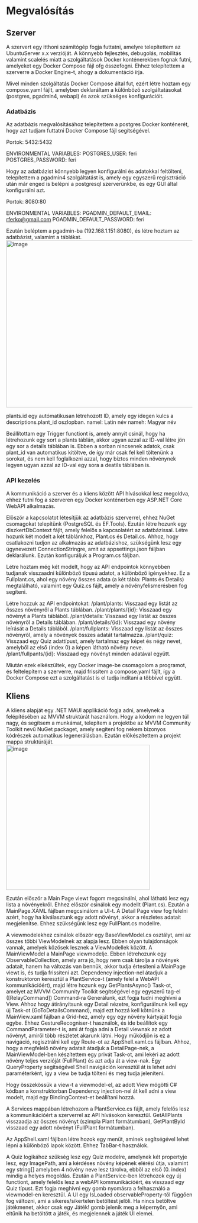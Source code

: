 # Megvalósítás
## Szerver
A szervert egy itthoni számítógép fogja futtatni, amelyre telepítettem az UbuntuServer x.x verzióját.
A könnyebb fejlesztés, debugolás, mobilitás valamint scalelés miatt a szolgáltatások Docker konténerekben fognak futni, amelyeket egy Docker Compose fájl ofg összefogni. Ehhez telepítettem a szerverre a Docker Engine-t, ahogy a dokumentáció írja.

Mivel minden szolgáltatás Docker Compose által fut, ezért létre hoztam egy compose.yaml fájlt, amelyben deklaráltam a különböző szolgáltatásokat (postgres, pgadmin4, webapi) és azok szükséges konfigurációit.
### Adatbázis
Az adatbázis megvalósításához telepítettem a postgres Docker konténerét, hogy azt tudjam futtatni Docker Compose fájl segítségével.

Portok: 5432:5432

ENVIRONMENTAL VARIABLES:
POSTGRES_USER: feri
POSTGRES_PASSWORD: feri

Hogy az adatbázist könnyebb legyen konfigurálni és adatokkal feltölteni, telepítettem a pgadmin4 szolgáltatást is, amely egy egyszerű regisztráció után már enged is belépni a postgresql szerverünkbe, és egy GUI által konfigurálni azt.

Portok: 8080:80

ENVIRONMENTAL VARIABLES:
PGADMIN_DEFAULT_EMAIL: rferko@gmail.com
PGADMIN_DEFAULT_PASSWORD: feri

Ezután beléptem a pgadmin-ba (192.168.1.151:8080), és létre hoztam az adatbázist, valamint a táblákat.
<img width="644" height="452" alt="image" src="https://github.com/user-attachments/assets/ba8a42c1-b250-4ca7-ad77-4460883f77bc" />

plants.id egy autómatikusan létrehozott ID, amely egy idegen kulcs a descriptions.plant_id oszlopban.
namel: Latin név
nameh: Magyar név

Beállítottam egy Trigger functiont is, amely annyit csinál, hogy ha létrehozunk egy sort a plants táblán, akkor ugyan azzal az ID-val létre jön egy sor a details táblában is. Ebben a sorban nincsenek adatok, csak plant_id van automatikus kitöltve, de így már csak fel kell töltenünk a sorokat, és nem kell foglalkozni azzal, hogy biztos minden növénynek legyen ugyan azzal az ID-val egy sora a deatils táblában is.

### API kezelés
A kommunikáció a szerver és a kliens között API hívásokkal lesz megoldva, ehhez futni fog a szerveren egy Docker konténerben egy ASP.NET Core WebAPI alkalmazás.

Először a kapcsolatot létesítjük az adatbázis szerverrel, ehhez NuGet csomagokat telepítünk (PostgreSQL és EF.Tools). Ezután létre hozunk egy diszkertDbContext fájlt, amely felelős a kapcsolatért az adatbázissal. Létre hozunk két modelt a két táblánkhoz, Plant.cs és Detail.cs. Ahhoz, hogy csatlakozni tudjon az alkalmazás az adatbázishoz, szükségünk lesz egy úgynevezett ConnectionStringre, amit az appsettings.json fáljban deklarálunk. Ezután konfiguráljuk a Program.cs fáljban. 

Létre hoztam még két modelt, hogy az API endpointok könnyebben tudjanak visszaadni különböző típusú adatot, a különböző igényekhez. Ez a Fullplant.cs, ahol egy növény összes adata (a két tábla: Plants és Details) megtalálható, valamint egy Quiz.cs fájlt, amely a növényfelismerésben fog segíteni.

Létre hozzuk az API endpointokat:
/plant/plants: Visszaad egy listát az összes növényről a Plants táblában.
/plant/plants/{id}: Visszaad egy növényt a Plants táblából.
/plant/details: Visszaad egy listát az összes növényről a Details táblában.
/plant/details/{id}: Visszaad egy növény leírását a Details táblából.
/plant/fullplants: Visszaad egy listát az összes növényről, amely a növények összes adatát tartalmazza.
/plant/quiz: Visszaad egy Quiz adattípust, amely tartalmaz egy képet és négy nevet, amelyből az első (index 0) a képen látható növény neve.
/plant/fullpants/{id}: Visszaad egy növényt minden adatával együtt.

Miután ezek elkészültek, egy Docker image-be csomagolom a programot, és feltelepítem a szerverre, majd frissítem a compose.yaml fájlt, így a Docker Compose ezt a szolgáltatást is el tudja indítani a többivel együtt.

## Kliens
A kliens alapját egy .NET MAUI applikáció fogja adni, amelynek a felépítésében az MVVM struktúrát használom. Hogy a kódom ne legyen túl nagy, és segítsem a munkámat, telepítem a projektbe az MVVM Community Toolkit nevű NuGet packaget, amely segíteni fog nekem bizonyos kódrészek automatikus legenerálásban. Ezután előkészítettem a projekt mappa struktúráját.
<img width="388" height="392" alt="image" src="https://github.com/user-attachments/assets/0c48ee03-6f5c-4784-b1f8-5f21cc51e88e" />

Ezután először a Main Page viewt fogom megcsinálni, ahol látható lesz egy lista a növényekről. Ehhez először csinálok egy modellt (Plant.cs). Ezután a MainPage.XAML fájlban megcsinálom a UI-t.
A Detail Page view fog felelni azért, hogy ha kiválasztunk egy adott növényt, akkor a részletes adatait megjelenítse. Ehhez szükségünk lesz egy FullPlant.cs modellre.

A viewmodelekhez csinálok először egy BaseViewModel.cs osztályt, ami az összes többi ViewModelnek az alapja lesz. Ebben olyan tulajdonságok vannak, amelyek közösek lesznek a ViewModellek között. 
A MainViewModel a MainPage viewmodelje. Ebben létrehozunk egy ObservableCollection, amely arra jó, hogy nem csak tárolja a növények adatait, hanem ha változás van bennük, akkor tudja értesíteni a MainPage viewt is, és tudja frissíteni azt. Dependency injection-nel átadjuk a konstruktoron keresztül a PlantService-t (amely felel a WebAPI kommunikációért), majd létre hozunk egy GetPlantsAsync() Task-ot, amelyet az MVVM Community Toolkit segítségével egy egyszerű tag-el ([RelayCommand]) Command-ra Generálunk, ezt fogja tudni meghívni a View.
Ahhoz hogy átirányítsunk egy Detail nézetre, konfigurálnunk kell egy új Task-ot (GoToDetailsCommand), majd ezt hozzá kell kötnünk a MainView.xaml fájlban a Grid-hez, amely egy egy növény kártyáját fogja egybe. Ehhez GestureRecogniser-t használok, és ide beállítok egy CommandParameter-t is, ami át fogja adni a Detail viewnak az adott növényt, amiről több részletet akarunk látni. Hogy működjön is ez a navigáció, regisztrálni kell egy Route-ot az AppShell.xaml.cs fájlban. Ahhoz, hogy a megfelelő növény adatait átadjuk a DetailPage-nek, a MainViewModel-ben készítettem egy privát Task-ot, ami lekéri az adott növény teljes verzióját (FullPlant) és azt adja át a view-nak. Egy QueryProperty segítségével Shell navigáción keresztül át is lehet adni paraméterként, így a view be tudja tölteni és meg tudja jeleníteni.

Hogy összekössük a view-t a viewmodel-el, az adott View mögötti C# kódban a konstruktorban Dependency injection-nel át kell adni a view modelt, majd egy BindingContext-et beállítani hozzá.

A Services mappában létrehozom a PlantService.cs fájlt, amely felelős lesz a kommunikációért a szerverrel az API hívásokon keresztül.
GetAllPlants visszaadja az összes növényt (szimpla Plant formátumban), GetPlantById visszaad egy adott növényt (FullPlant formátumban).

Az AppShell.xaml fájlban létre hozok egy menüt, aminek segítségével lehet lépni a különböző lapok között. Ehhez TabBar-t használok.

A Quiz logikához szükség lesz egy Quiz modelre, amelynek két propertyje lesz, egy ImagePath, ami a kérdéses növény képének elérési útja, valamint egy string[] amelyben 4 növény neve lesz tárolva, ebből az első (0. index) mindig a helyes megoldás. Ezután a PlantService-ben létrehozok egy új functiont, amely felelős lesz a webAPI kommunikációért, és visszaad egy Quiz típust. Ezt fogja meghívni egy gomb nyomásra a felhasználó a viewmodel-en keresztül. A UI egy IsLoaded observableProperty-től függően fog változni, ami a sikeres/sikertelen betöltést jelöli. Ha nincs betöltve játékmenet, akkor csak egy Játék! gomb jelenik meg a képernyőn, ami eltűnik ha betöltött a játék, és megjelennek a játék UI elemei.
